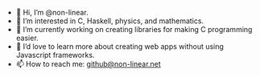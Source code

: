 - 👋 Hi, I’m @non-linear.
- 👀 I’m interested in C, Haskell, physics, and mathematics.
- 🌱 I’m currently working on creating libraries for making C programming easier. 
- 💞️ I’d love to learn more about creating web apps without using Javascript frameworks.
- 📫 How to reach me: github@non-linear.net

<!---
non-linear/non-linear is a ✨ special ✨ repository because its `README.md` (this file) appears on your GitHub profile.
You can click the Preview link to take a look at your changes.
--->

